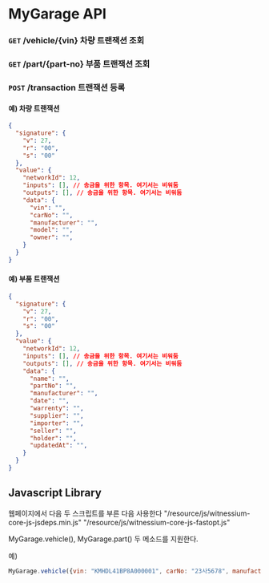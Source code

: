 # MyGarage API

### `GET` **/vehicle/{vin}** 차량 트랜잭션 조회

### `GET` **/part/{part-no}** 부품 트랜잭션 조회

### `POST` **/transaction** 트랜잭션 등록
#### 예) 차량 트랜잭션

```json
{
  "signature": {
    "v": 27,
    "r": "00",
    "s": "00"
  },
  "value": {
    "networkId": 12,
    "inputs": [], // 송금을 위한 항목. 여기서는 비워둠
    "outputs": [], // 송금을 위한 항목. 여기서는 비워둠
    "data": {
      "vin": "",
      "carNo": "",
      "manufacturer": "",
      "model": "",
      "owner": "",
    }
  }
}
```

#### 예) 부품 트랜잭션


```json
{
  "signature": {
    "v": 27,
    "r": "00",
    "s": "00"
  },
  "value": {
    "networkId": 12,
    "inputs": [], // 송금을 위한 항목. 여기서는 비워둠
    "outputs": [], // 송금을 위한 항목. 여기서는 비워둠
    "data": {
      "name": "",
      "partNo": "",
      "manufacturer": "",
      "date": "",
      "warrenty": "",
      "supplier": "",
      "importer": "",
      "seller": "",
      "holder": "",
      "updatedAt": "",
    }
  }
}
```

## Javascript Library

웹페이지에서 다음 두 스크립트를 부른 다음 사용한다
"/resource/js/witnessium-core-js-jsdeps.min.js"
"/resource/js/witnessium-core-js-fastopt.js"

MyGarage.vehicle(), MyGarage.part() 두 메소드를 지원한다.

예)

```javascript
MyGarage.vehicle({vin: "KMHDL41BP8A000001", carNo: "23사5678", manufacturer: "Hyundai", model: "Sonata",  owner: "Alice"})
```

